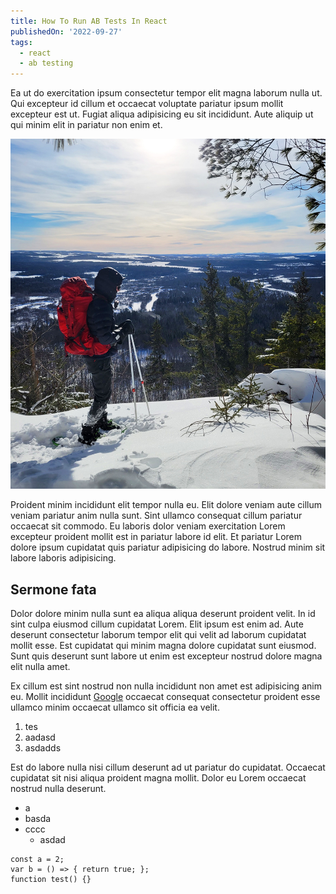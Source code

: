 ```yaml
---
title: How To Run AB Tests In React
publishedOn: '2022-09-27'
tags:
  - react
  - ab testing
---
```


Ea ut do exercitation ipsum consectetur tempor elit magna laborum nulla ut. Qui excepteur id cillum et occaecat voluptate pariatur ipsum mollit excepteur est ut. Fugiat aliqua adipisicing eu sit incididunt. Aute aliquip ut qui minim elit in pariatur non enim et.

![alt text](/public/blog/post4/hero5.jpg "Title")

Proident minim incididunt elit tempor nulla eu. Elit dolore veniam aute cillum veniam pariatur anim nulla sunt. Sint ullamco consequat cillum pariatur occaecat sit commodo. Eu laboris dolor veniam exercitation Lorem excepteur proident mollit est in pariatur labore id elit. Et pariatur Lorem dolore ipsum cupidatat quis pariatur adipisicing do labore. Nostrud minim sit labore laboris adipisicing.

## Sermone fata

Dolor dolore minim nulla sunt ea aliqua aliqua deserunt proident velit. In id sint culpa eiusmod cillum cupidatat Lorem. Elit ipsum est enim ad. Aute deserunt consectetur laborum tempor elit qui velit ad laborum cupidatat mollit esse. Est cupidatat qui minim magna dolore cupidatat sunt eiusmod. Sunt quis deserunt sunt labore ut enim est excepteur nostrud dolore magna elit nulla amet.

Ex cillum est sint nostrud non nulla incididunt non amet est adipisicing anim eu. Mollit incididunt [Google](https://google.com) occaecat consequat consectetur proident esse ullamco minim occaecat ullamco sit officia ea velit.

1. tes
2. aadasd
3. asdadds

Est do labore nulla nisi cillum deserunt ad ut pariatur do cupidatat. Occaecat cupidatat sit nisi aliqua proident magna mollit. Dolor eu Lorem occaecat nostrud nulla deserunt.

- a
- basda
- cccc
    - asdad

```
const a = 2;
var b = () => { return true; };
function test() {}
```